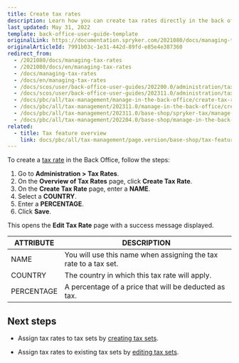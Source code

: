 ```yaml
---
title: Create tax rates
description: Learn how you can create tax rates directly in the back office of your Spryker Cloud Commerce OS project.
last_updated: May 31, 2022
template: back-office-user-guide-template
originalLink: https://documentation.spryker.com/2021080/docs/managing-tax-rates
originalArticleId: 7991b03c-1e31-442d-89fd-e85e4e387360
redirect_from:
  - /2021080/docs/managing-tax-rates
  - /2021080/docs/en/managing-tax-rates
  - /docs/managing-tax-rates
  - /docs/en/managing-tax-rates
  - /docs/scos/user/back-office-user-guides/202200.0/administration/tax-rates/managing-tax-rates.html
  - /docs/scos/user/back-office-user-guides/202311.0/administration/tax-rates/managing-tax-rates.html
  - /docs/pbc/all/tax-management/manage-in-the-back-office/create-tax-rates.html
  - /docs/pbc/all/tax-management/202311.0/manage-in-the-back-office/create-tax-rates.html
  - /docs/pbc/all/tax-management/202311.0/base-shop/spryker-tax/manage-in-the-back-office/create-tax-rates.html
  - /docs/pbc/all/tax-management/202204.0/base-shop/manage-in-the-back-office/create-tax-rates.html
related:
  - title: Tax feature overview
    link: docs/pbc/all/tax-management/page.version/base-shop/tax-feature-overview.html
---
```


To create a [tax rate](/docs/pbc/all/tax-management/latest/base-shop/tax-feature-overview.html) in the Back Office, follow the steps:

1. Go to **Administration&nbsp;<span aria-label="and then">></span> Tax Rates**.
2. On the **Overview of Tax Rates** page, click **Create Tax Rate**.
3. On the **Create Tax Rate** page, enter a **NAME**.
4. Select a **COUNTRY**.
5. Enter a **PERCENTAGE**.
6. Click **Save**.

This opens the **Edit Tax Rate** page with a success message displayed.

| ATTRIBUTE |DESCRIPTION  |
| --- | --- |
| NAME | You will use this name when assigning the tax rate to a tax set. |
| COUNTRY | The country in which this tax rate will apply. |
| PERCENTAGE | A percentage of a price that will be deducted as tax. |

## Next steps

- Assign tax rates to tax sets by [creating tax sets](/docs/pbc/all/tax-management/latest/base-shop/manage-in-the-back-office/create-tax-sets.html).

- Assign tax rates to existing tax sets by [editing tax sets](/docs/pbc/all/tax-management/latest/base-shop/manage-in-the-back-office/edit-tax-sets.html).

